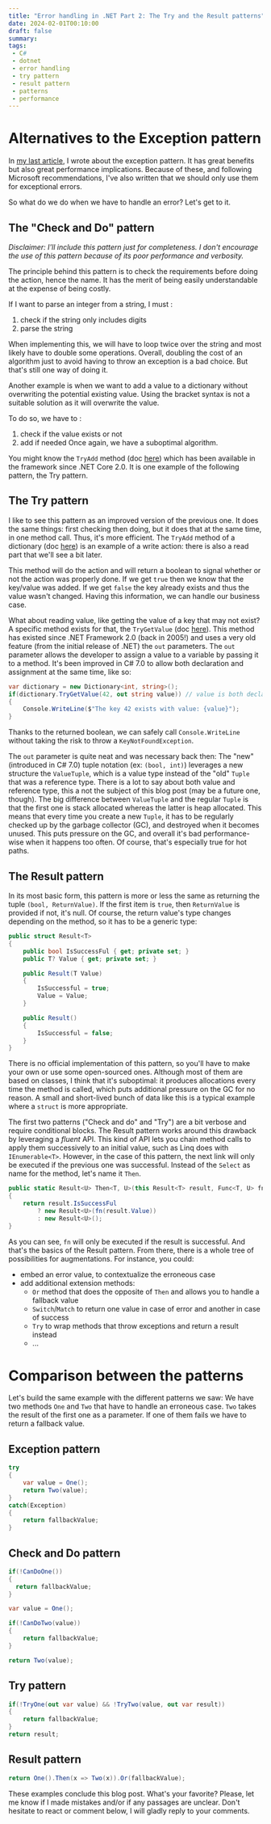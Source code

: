 ```yaml
---
title: "Error handling in .NET Part 2: The Try and the Result patterns"
date: 2024-02-01T00:10:00
draft: false
summary: 
tags: 
 - C#
 - dotnet
 - error handling
 - try pattern
 - result pattern
 - patterns
 - performance
---
```


# Alternatives to the Exception pattern

In [my last article](../2-error-handling-part-1-exception-pattern), I wrote about the exception pattern. It has great benefits but also great performance implications. Because of these, and following Microsoft recommendations, I've also written that we should only use them for exceptional errors. 

So what do we do when we have to handle an error? Let's get to it.

## The "Check and Do" pattern

_Disclaimer: I'll include this pattern just for completeness. I don't encourage the use of this pattern because of its poor performance and verbosity._

The principle behind this pattern is to check the requirements before doing the action, hence the name.
It has the merit of being easily understandable at the expense of being costly. 

If I want to parse an integer from a string, I must :
  1. check if the string only includes digits
  2. parse the string

When implementing this, we will have to loop twice over the string and most likely have to double some operations. Overall, doubling the cost of an algorithm just to avoid having to throw an exception is a bad choice. But that's still one way of doing it.

Another example is when we want to add a value to a dictionary without overwriting the potential existing value. Using the bracket syntax is not a suitable solution as it will overwrite the value. 

To do so, we have to :
 1. check if the value exists or not
 2. add if needed
Once again, we have a suboptimal algorithm.

You might know the `TryAdd` method (doc [here](https://learn.microsoft.com/fr-fr/dotnet/api/system.collections.generic.dictionary-2.tryadd?view=net-8.0)) which has been available in the framework since .NET Core 2.0. It is one example of the following pattern, the Try pattern.

## The Try pattern

I like to see this pattern as an improved version of the previous one. It does the same things: first checking then doing, but it does that at the same time, in one method call. Thus, it's more efficient.
The `TryAdd` method of a dictionary (doc [here](https://learn.microsoft.com/fr-fr/dotnet/api/system.collections.generic.dictionary-2.tryadd?view=net-8.0)) is an example of a write action: there is also a read part that we'll see a bit later.

This method will do the action and will return a boolean to signal whether or not the action was properly done. If we get `true` then we know that the key/value was added. If we get `false` the key already exists and thus the value wasn't changed. Having this information, we can handle our business case. 

What about reading value, like getting the value of a key that may not exist? 
A specific method exists for that, the `TryGetValue` (doc [here](https://learn.microsoft.com/fr-fr/dotnet/api/system.collections.generic.dictionary-2.trygetvalue?view=net-8.0)). This method has existed since .NET Framework 2.0 (back in 2005!) and uses a very old feature (from the initial release of .NET) the `out` parameters. The `out` parameter allows the developer to assign a value to a variable by passing it to a method. It's been improved in C# 7.0 to allow both declaration and assignment at the same time, like so:

```csharp
var dictionary = new Dictionary<int, string>();
if(dictionary.TryGetValue(42, out string value)) // value is both declared and assigned
{
    Console.WriteLine($"The key 42 exists with value: {value}");
}
```
Thanks to the returned boolean, we can safely call `Console.WriteLine` without taking the risk to throw a `KeyNotFoundException`.

The `out` parameter is quite neat and was necessary back then: The "new" (introduced in C# 7.0) tuple notation (ex: `(bool, int)`) leverages a new structure the `ValueTuple`, which is a value type instead of the "old" `Tuple` that was a reference type. There is a lot to say about both value and reference type, this a not the subject of this blog post (may be a future one, though). The big difference between `ValueTuple` and the regular `Tuple` is that the first one is stack allocated whereas the latter is heap allocated. This means that every time you create a new `Tuple`, it has to be regularly checked up by the garbage collector (GC), and destroyed when it becomes unused. This puts pressure on the GC, and overall it's bad performance-wise when it happens too often. Of course, that's especially true for hot paths.

## The Result pattern

In its most basic form, this pattern is more or less the same as returning the tuple `(bool, ReturnValue)`. If the first item is `true`, then `ReturnValue` is provided if not, it's null. Of course, the return value's type changes depending on the method, so it has to be a generic type:

```csharp
public struct Result<T>
{
    public bool IsSuccessFul { get; private set; }
    public T? Value { get; private set; }

    public Result(T Value)
    {
        IsSuccessful = true;
        Value = Value;
    }

    public Result()
    {
        IsSuccessful = false;
    }
}
```
There is no official implementation of this pattern, so you'll have to make your own or use some open-sourced ones. Although most of them are based on classes, I think that it's suboptimal: it produces allocations every time the method is called, which puts additional pressure on the GC for no reason. A small and short-lived bunch of data like this is a typical example where a `struct` is more appropriate. 

The first two patterns ("Check and do" and "Try") are a bit verbose and require conditional blocks. The Result pattern works around this drawback by leveraging a _fluent_ API. This kind of API lets you chain method calls to apply them successively to an initial value, such as Linq does with `IEnumerable<T>`. However, in the case of this pattern, the next link will only be executed if the previous one was successful. Instead of the `Select` as name for the method, let's name it `Then`.
```csharp
public static Result<U> Then<T, U>(this Result<T> result, Func<T, U> fn)
{
    return result.IsSuccessFul 
        ? new Result<U>(fn(result.Value))
        : new Result<U>();
}
```
As you can see, `fn` will only be executed if the result is successful. And that's the basics of the Result pattern. From there, there is a whole tree of possibilities for augmentations. For instance, you could:
- embed an error value, to contextualize the erroneous case
- add additional extension methods:
  - `Or` method that does the opposite of `Then` and allows you to handle a fallback value
  - `Switch`/`Match` to return one value in case of error and another in case of success
  - `Try` to wrap methods that throw exceptions and return a result instead 
  - ...

# Comparison between the patterns

Let's build the same example with the different patterns we saw: We have two methods `One` and `Two` that have to handle an erroneous case. `Two` takes the result of the first one as a parameter. If one of them fails we have to return a fallback value.  

## Exception pattern

```csharp
try
{
    var value = One();
    return Two(value);
}
catch(Exception)
{
    return fallbackValue;
}
```

## Check and Do pattern

```csharp
if(!CanDoOne())
{
  return fallbackValue;
}

var value = One();

if(!CanDoTwo(value))
{
    return fallbackValue;
}

return Two(value);
```

## Try pattern

```csharp
if(!TryOne(out var value) && !TryTwo(value, out var result))
{
    return fallbackValue;
}
return result;
```

## Result pattern

```csharp
return One().Then(x => Two(x)).Or(fallbackValue);
```

These examples conclude this blog post. What's your favorite?
Please, let me know if I made mistakes and/or if any passages are unclear.
Don't hesitate to react or comment below, I will gladly reply to your comments.